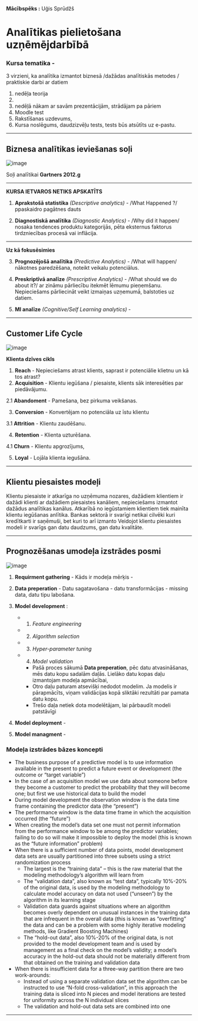 
**Mācībspēks :** Uģis Sprūdžš
# Analītikas pielietošana uzņēmējdarbībā

### Kursa tematika - 

3 virzieni, ka analītika izmantot biznesā /dažādas analītiskās metodes / praktiskie darbi ar datiem

1. nedēļa teorija
2. 
3. nedēļā nākam ar savām prezentācijām, strādājam pa pāriem
4. Moodle test
5. Rakstīšanas uzdevums,
6. Kursa noslēgums, daudzizvēļu tests, tests būs atsūtīts uz e-pastu. 

---
## Biznesa analītikas ieviešanas soļi

![image](https://github.com/user-attachments/assets/d778670e-bf43-4ed1-ba53-5f89fe1c085b)


Soļi analītikai **Gartners 2012.g**

---
**KURSA IETVAROS NETIKS APSKATĪTS**

1. **Aprakstošā statistika** *(Descriptive analytics)* - /What Happened ?/ ppaskaidro pagātnes dauts

2. **Diagnostiskā analītika** *(Diagnostic Analytics)* - /Why did it happen/ nosaka tendences produktu kategorijās, pēta eksternus faktorus tirdzniecības procesā vai inflācija.
----------------------------------------------------------------------------------------------
**Uz kā fokusēsimies**

3. **Prognozējošā analītika** *(Predictive Analytics)* - /What will happen/ nākotnes paredzēšana, noteikt veikalu potenciālus.

4. **Preskriptīvā analīze** *(Prescriptive Analytics)* - /What should we do about it?/ ar zināmu pārliecību itekmēt lēmumu pieņemšanu. Nepieciešams pārliecināt veikt izmaiņas uzņemumā, balstoties uz datiem.

5. **MI analīze** *(Cognitive/Self Learning analytics)* -

---

## Customer Life Cycle


![image](https://github.com/user-attachments/assets/d89ddd8c-43d5-4edf-aed2-91f5f62e4b2f)

**Klienta dzīves cikls**

1. **Reach** - Nepieciešams atrast klients, saprast ir potenciālie klietnu un kā tos atrast?
2. **Acquisition** - Klientu iegūšana / piesaiste, klients sāk interesēties par piedāvājumu.

2.1 **Abandoment** - Pamešana, bez pirkuma veikšanas.

3. **Conversion** - Konvertējam no potenciāla uz īstu klientu

3.1 **Attrition** - Klientu zaudēšanu.

4. **Retention** - Klienta uzturēšana. 

4.1 **Churn** - Klientu apgrozījums, 

5. **Loyal** - Lojāla klienta iegušāna.

---
## Klientu piesaistes modeļi

Klientu piesaiste ir atkarīga no uzņēmuma nozares, dažādiem klientiem ir dažādi klienti ar dažādiem piesaistes kanāliem, nepieciešams izmantot dažādus analītikas kanālus. Atkarībā no iegūstamiem klientiem tiek mainīta klientu iegūšanas anlītika.
	Bankas sektorā ir svarīgi netikai cilvēki kuri kredītkarti ir saņēmuši, bet kuri to arī izmanto
 Veidojot klientu piesaistes modeli ir svarīgs gan datu daudzums, gan datu kvalitāte.

 ---

 ## Prognozēšanas umodeļa izstrādes posmi

 ![image](https://github.com/user-attachments/assets/ff1c5948-d8d4-4577-a673-8cadd87ac250)

 1. **Requirment gathering** - Kāds ir modeļa mērķis - 
 2. **Data preperation** - Datu sagatavošana - datu transformācijas - missing data, datu tipu labošana.
 3. **Model development** :
	- 1. _Feature engineering_
	- 2. _Algorithm selection_
	- 3. _Hyper-parameter tuning_  
	- 4. _Model validation_
		- Pašā proces sākumā **Data preperation**, pēc datu atvasināšanas, mēs datu kopu sadalām daļās. Lielāko datu kopas daļu izmantojam modeļa apmācībai,
		- Otro daļu paturam atsevišķi nedodot modelim. Ja modelis ir pārapmācīts, viņam validācijas kopā sliktāki rezultāti par pamata datu kopu.
		- Trešo daļa netiek dota modelētājam, lai pārbaudīt modeli patstāvīgi

 4. **Model deployment** - 
 5. **Model managment** -

### Modeļa izstrādes bāzes koncepti
- The business purpose of a predictive model is to use information available in the present to predict a future event or development (the
outcome or “target variable”)
- In the case of an acquisition model we use data about someone before they become a customer to predict the probability that they
will become one; but first we use historical data to build the model
 - During model development the observation window is the data time frame containing the predictor data (the “present”)
 - The performance window is the data time frame in which the acquisition occurred (the “future”)
 - When creating the model’s data set one must not permit information from the performance window to be among the predictor
variables; failing to do so will make it impossible to deploy the model (this is known as the “future information” problem)
- When there is a sufficient number of data points, model development data sets are usually partitioned into three subsets using a strict
randomization process
	- The largest is the “training data” – this is the raw material that the modeling methodology’s algorithm will learn from
	- The “validation data”, also known as “test data”, typically 10%-20% of the original data, is used by the modeling methodology to
calculate model accuracy on data not used (“unseen”) by the algorithm in its learning stage
	- Validation data guards against situations where an algorithm becomes overly dependent on unusual instances in the training data
that are infrequent in the overall data (this is known as “overfitting” the data and can be a problem with some highly iterative
modeling methods, like Gradient Boosting Machines)
	- The “hold-out data”, also 10%-20% of the original data, is not provided to the model development team and is used by
management as a final check on the model’s validity; a model’s accuracy in the hold-out data should not be materially different
from that obtained on the training and validation data
- When there is insufficient data for a three-way partition there are two work-arounds:
	- Instead of using a separate validation data set the algorithm can be instructed to use “N-fold cross-validation”, in this approach
the training data is sliced into N pieces and model iterations are tested for uniformity across the N individual slices
	- The validation and hold-out data sets are combined into one
---


 
